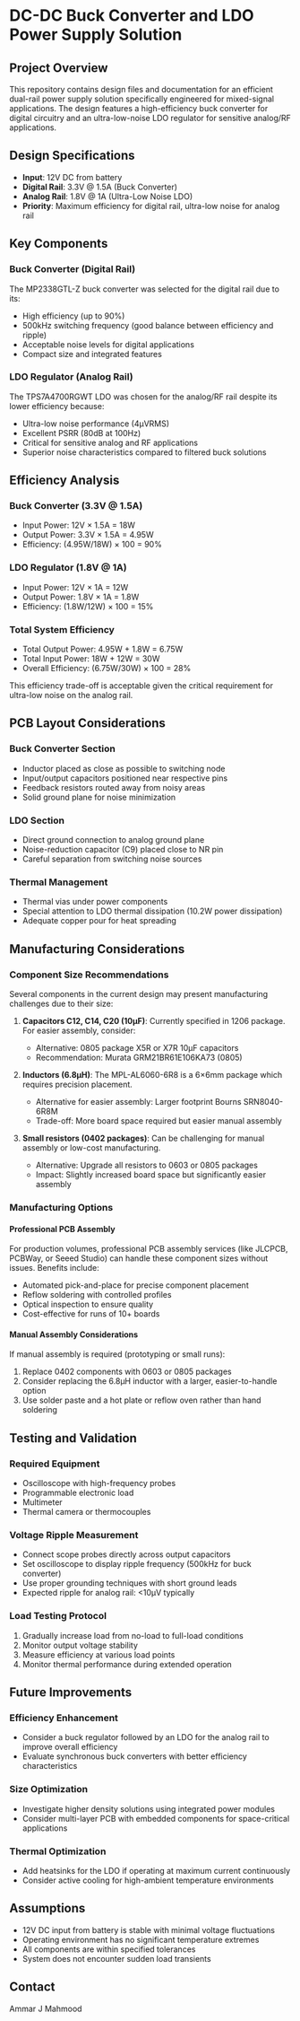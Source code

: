 # DC-DC Buck Converter and LDO Power Supply Solution

## Project Overview
This repository contains design files and documentation for an efficient dual-rail power supply solution specifically engineered for mixed-signal applications. The design features a high-efficiency buck converter for digital circuitry and an ultra-low-noise LDO regulator for sensitive analog/RF applications.

## Design Specifications
- **Input**: 12V DC from battery
- **Digital Rail**: 3.3V @ 1.5A (Buck Converter)
- **Analog Rail**: 1.8V @ 1A (Ultra-Low Noise LDO)
- **Priority**: Maximum efficiency for digital rail, ultra-low noise for analog rail

## Key Components

### Buck Converter (Digital Rail)
The MP2338GTL-Z buck converter was selected for the digital rail due to its:
- High efficiency (up to 90%)
- 500kHz switching frequency (good balance between efficiency and ripple)
- Acceptable noise levels for digital applications
- Compact size and integrated features

### LDO Regulator (Analog Rail)
The TPS7A4700RGWT LDO was chosen for the analog/RF rail despite its lower efficiency because:
- Ultra-low noise performance (4µVRMS)
- Excellent PSRR (80dB at 100Hz)
- Critical for sensitive analog and RF applications
- Superior noise characteristics compared to filtered buck solutions

## Efficiency Analysis

### Buck Converter (3.3V @ 1.5A)
- Input Power: 12V × 1.5A = 18W
- Output Power: 3.3V × 1.5A = 4.95W
- Efficiency: (4.95W/18W) × 100 = 90%

### LDO Regulator (1.8V @ 1A)
- Input Power: 12V × 1A = 12W
- Output Power: 1.8V × 1A = 1.8W
- Efficiency: (1.8W/12W) × 100 = 15%

### Total System Efficiency
- Total Output Power: 4.95W + 1.8W = 6.75W
- Total Input Power: 18W + 12W = 30W
- Overall Efficiency: (6.75W/30W) × 100 = 28%

This efficiency trade-off is acceptable given the critical requirement for ultra-low noise on the analog rail.

## PCB Layout Considerations

### Buck Converter Section
- Inductor placed as close as possible to switching node
- Input/output capacitors positioned near respective pins
- Feedback resistors routed away from noisy areas
- Solid ground plane for noise minimization

### LDO Section
- Direct ground connection to analog ground plane
- Noise-reduction capacitor (C9) placed close to NR pin
- Careful separation from switching noise sources

### Thermal Management
- Thermal vias under power components
- Special attention to LDO thermal dissipation (10.2W power dissipation)
- Adequate copper pour for heat spreading

## Manufacturing Considerations

### Component Size Recommendations
Several components in the current design may present manufacturing challenges due to their size:

1. **Capacitors C12, C14, C20 (10µF)**: Currently specified in 1206 package. For easier assembly, consider:
   - Alternative: 0805 package X5R or X7R 10µF capacitors
   - Recommendation: Murata GRM21BR61E106KA73 (0805)

2. **Inductors (6.8µH)**: The MPL-AL6060-6R8 is a 6×6mm package which requires precision placement.
   - Alternative for easier assembly: Larger footprint Bourns SRN8040-6R8M
   - Trade-off: More board space required but easier manual assembly

3. **Small resistors (0402 packages)**: Can be challenging for manual assembly or low-cost manufacturing.
   - Alternative: Upgrade all resistors to 0603 or 0805 packages
   - Impact: Slightly increased board space but significantly easier assembly

### Manufacturing Options

#### Professional PCB Assembly
For production volumes, professional PCB assembly services (like JLCPCB, PCBWay, or Seeed Studio) can handle these component sizes without issues. Benefits include:
- Automated pick-and-place for precise component placement
- Reflow soldering with controlled profiles
- Optical inspection to ensure quality
- Cost-effective for runs of 10+ boards

#### Manual Assembly Considerations
If manual assembly is required (prototyping or small runs):
1. Replace 0402 components with 0603 or 0805 packages
2. Consider replacing the 6.8µH inductor with a larger, easier-to-handle option
3. Use solder paste and a hot plate or reflow oven rather than hand soldering

## Testing and Validation

### Required Equipment
- Oscilloscope with high-frequency probes
- Programmable electronic load
- Multimeter
- Thermal camera or thermocouples

### Voltage Ripple Measurement
- Connect scope probes directly across output capacitors
- Set oscilloscope to display ripple frequency (500kHz for buck converter)
- Use proper grounding techniques with short ground leads
- Expected ripple for analog rail: <10µV typically

### Load Testing Protocol
1. Gradually increase load from no-load to full-load conditions
2. Monitor output voltage stability
3. Measure efficiency at various load points
4. Monitor thermal performance during extended operation

## Future Improvements

### Efficiency Enhancement
- Consider a buck regulator followed by an LDO for the analog rail to improve overall efficiency
- Evaluate synchronous buck converters with better efficiency characteristics

### Size Optimization
- Investigate higher density solutions using integrated power modules
- Consider multi-layer PCB with embedded components for space-critical applications

### Thermal Optimization
- Add heatsinks for the LDO if operating at maximum current continuously
- Consider active cooling for high-ambient temperature environments

## Assumptions
- 12V DC input from battery is stable with minimal voltage fluctuations
- Operating environment has no significant temperature extremes
- All components are within specified tolerances
- System does not encounter sudden load transients


## Contact
Ammar J Mahmood
